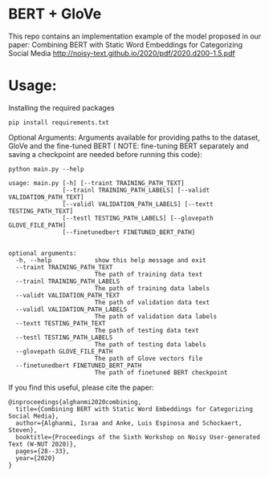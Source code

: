 # BERT + GloVe
This repo contains an implementation example of the model proposed in our paper:  Combining BERT with Static Word Embeddings for Categorizing Social Media 
http://noisy-text.github.io/2020/pdf/2020.d200-1.5.pdf


# Usage:
Installing the required packages
``` 
pip install requirements.txt
``` 

Optional Arguments:
Arguments available for providing paths to the dataset, GloVe and the fine-tuned BERT ( NOTE: fine-tuning BERT separately and saving a checkpoint are needed before running this code):
``` 
python main.py --help

usage: main.py [-h] [--traint TRAINING_PATH_TEXT]
               [--trainl TRAINING_PATH_LABELS] [--validt VALIDATION_PATH_TEXT]
               [--validl VALIDATION_PATH_LABELS] [--textt TESTING_PATH_TEXT]
               [--testl TESTING_PATH_LABELS] [--glovepath GLOVE_FILE_PATH]
               [--finetunedbert FINETUNED_BERT_PATH] 
               

optional arguments:
  -h, --help            show this help message and exit
  --traint TRAINING_PATH_TEXT
                        The path of training data text
  --trainl TRAINING_PATH_LABELS
                        The path of training data labels
  --validt VALIDATION_PATH_TEXT
                        The path of validation data text
  --validl VALIDATION_PATH_LABELS
                        The path of validation data labels
  --textt TESTING_PATH_TEXT
                        The path of testing data text
  --testl TESTING_PATH_LABELS
                        The path of testing data labels
  --glovepath GLOVE_FILE_PATH
                        The path of Glove vectors file
  --finetunedbert FINETUNED_BERT_PATH
                        The path of finetuned BERT checkpoint
``` 

If you find this useful, please cite the paper:

``` 
@inproceedings{alghanmi2020combining,
  title={Combining BERT with Static Word Embeddings for Categorizing Social Media},
  author={Alghanmi, Israa and Anke, Luis Espinosa and Schockaert, Steven},
  booktitle={Proceedings of the Sixth Workshop on Noisy User-generated Text (W-NUT 2020)},
  pages={28--33},
  year={2020}
}

```
